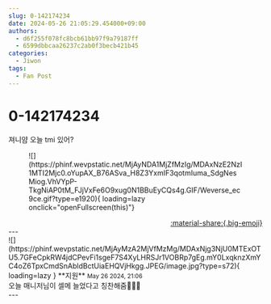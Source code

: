 ```yaml
---
slug: 0-142174234
date: 2024-05-26 21:05:29.454000+09:00
authors:
  - d6f255f078fc8bcb61bb97f9a79187ff
  - 6599dbbcaa26237c2ab0f3becb421b45
categories:
  - Jiwon
tags:
  - Fan Post
---
```


# 0-142174234

<div class="post-container" markdown="1">
<div class="content-container md-sidebar__scrollwrap" markdown="1">

져니얌 오늘 tmi 있어?
<figure markdown="1">
![](https://phinf.wevpstatic.net/MjAyNDA1MjZfMzIg/MDAxNzE2NzI1MTI2Mjc0.oYupAX_B76ASva_H8Z3YxmIF3qotmIuma_SdgNesMiog.VhVYpP-TkgNiAP0tM_FJjVxFe6O9xug0N1BBuEyCQs4g.GIF/Weverse_ec9ce.gif?type=e1920){ loading=lazy onclick="openFullscreen(this)"}
</figure>


</div>
</div>

<div style="text-align: right;" markdown="1">
<a href="https://weverse.io/fromis9/fanpost/0-142174234" style="text-align: right;">:material-share:{.big-emoji}</a>
</div>
---

<div class="comments-container md-sidebar__scrollwrap" markdown="1">
<div class="comment" markdown="1">
<div class='id-container' markdown="1">
![](https://phinf.wevpstatic.net/MjAyMzA2MjVfMzMg/MDAxNjg3NjU0MTExOTU5.7GFeCpkRW4jdCPevFi1sgeF7S4XyLHRSJr1VOBRp7gEg.mY0LxqknzXmYC4oZ6TpxCmdSnAbldBctUiaEHQVjHkgg.JPEG/image.jpg?type=s72){ loading=lazy }
**<span class="artist">지원</span>** <small>May 26 2024, 21:06</small><br>
</div>
<div class='comment-body' markdown="1">
오늘 매니저님이 셀메 늘었다고 칭찬해줌🤗🤗🤗
</div>
</div>
</div>
---
